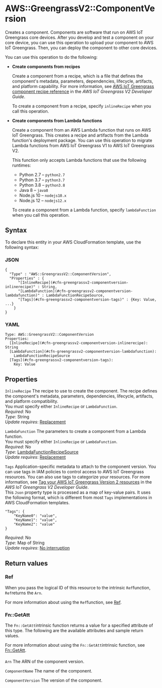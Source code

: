 # AWS::GreengrassV2::ComponentVersion<a name="aws-resource-greengrassv2-componentversion"></a>

Creates a component\. Components are software that run on AWS IoT Greengrass core devices\. After you develop and test a component on your core device, you can use this operation to upload your component to AWS IoT Greengrass\. Then, you can deploy the component to other core devices\.

You can use this operation to do the following:
+ **Create components from recipes**

  Create a component from a recipe, which is a file that defines the component's metadata, parameters, dependencies, lifecycle, artifacts, and platform capability\. For more information, see [AWS IoT Greengrass component recipe reference](https://docs.aws.amazon.com/greengrass/v2/developerguide/component-recipe-reference.html) in the *AWS IoT Greengrass V2 Developer Guide*\.

  To create a component from a recipe, specify `inlineRecipe` when you call this operation\.
+ **Create components from Lambda functions**

  Create a component from an AWS Lambda function that runs on AWS IoT Greengrass\. This creates a recipe and artifacts from the Lambda function's deployment package\. You can use this operation to migrate Lambda functions from AWS IoT Greengrass V1 to AWS IoT Greengrass V2\.

  This function only accepts Lambda functions that use the following runtimes:
  + Python 2\.7 – `python2.7`
  + Python 3\.7 – `python3.7`
  + Python 3\.8 – `python3.8`
  + Java 8 – `java8`
  + Node\.js 10 – `nodejs10.x`
  + Node\.js 12 – `nodejs12.x`

  To create a component from a Lambda function, specify `lambdaFunction` when you call this operation\.

## Syntax<a name="aws-resource-greengrassv2-componentversion-syntax"></a>

To declare this entity in your AWS CloudFormation template, use the following syntax:

### JSON<a name="aws-resource-greengrassv2-componentversion-syntax.json"></a>

```
{
  "Type" : "AWS::GreengrassV2::ComponentVersion",
  "Properties" : {
      "[InlineRecipe](#cfn-greengrassv2-componentversion-inlinerecipe)" : String,
      "[LambdaFunction](#cfn-greengrassv2-componentversion-lambdafunction)" : LambdaFunctionRecipeSource,
      "[Tags](#cfn-greengrassv2-componentversion-tags)" : {Key: Value, ...}
    }
}
```

### YAML<a name="aws-resource-greengrassv2-componentversion-syntax.yaml"></a>

```
Type: AWS::GreengrassV2::ComponentVersion
Properties: 
  [InlineRecipe](#cfn-greengrassv2-componentversion-inlinerecipe): String
  [LambdaFunction](#cfn-greengrassv2-componentversion-lambdafunction): 
    LambdaFunctionRecipeSource
  [Tags](#cfn-greengrassv2-componentversion-tags): 
    Key: Value
```

## Properties<a name="aws-resource-greengrassv2-componentversion-properties"></a>

`InlineRecipe`  <a name="cfn-greengrassv2-componentversion-inlinerecipe"></a>
The recipe to use to create the component\. The recipe defines the component's metadata, parameters, dependencies, lifecycle, artifacts, and platform compatibility\.  
You must specify either `InlineRecipe` or `LambdaFunction`\.  
*Required*: No  
*Type*: String  
*Update requires*: [Replacement](https://docs.aws.amazon.com/AWSCloudFormation/latest/UserGuide/using-cfn-updating-stacks-update-behaviors.html#update-replacement)

`LambdaFunction`  <a name="cfn-greengrassv2-componentversion-lambdafunction"></a>
The parameters to create a component from a Lambda function\.  
You must specify either `InlineRecipe` or `LambdaFunction`\.  
*Required*: No  
*Type*: [LambdaFunctionRecipeSource](aws-properties-greengrassv2-componentversion-lambdafunctionrecipesource.md)  
*Update requires*: [Replacement](https://docs.aws.amazon.com/AWSCloudFormation/latest/UserGuide/using-cfn-updating-stacks-update-behaviors.html#update-replacement)

`Tags`  <a name="cfn-greengrassv2-componentversion-tags"></a>
Application\-specific metadata to attach to the component version\. You can use tags in IAM policies to control access to AWS IoT Greengrass resources\. You can also use tags to categorize your resources\. For more information, see [Tag your AWS IoT Greengrass Version 2 resources](https://docs.aws.amazon.com/greengrass/v2/developerguide/tag-resources.html) in the *AWS IoT Greengrass V2 Developer Guide*\.  
This `Json` property type is processed as a map of key\-value pairs\. It uses the following format, which is different from most `Tags` implementations in AWS CloudFormation templates\.  

```
"Tags": {
    "KeyName0": "value",
    "KeyName1": "value",
    "KeyName2": "value"
}
```
*Required*: No  
*Type*: Map of String  
*Update requires*: [No interruption](https://docs.aws.amazon.com/AWSCloudFormation/latest/UserGuide/using-cfn-updating-stacks-update-behaviors.html#update-no-interrupt)

## Return values<a name="aws-resource-greengrassv2-componentversion-return-values"></a>

### Ref<a name="aws-resource-greengrassv2-componentversion-return-values-ref"></a>

When you pass the logical ID of this resource to the intrinsic `Ref`function, `Ref`returns the `Arn`\.

For more information about using the `Ref`function, see [Ref](https://docs.aws.amazon.com/AWSCloudFormation/latest/UserGuide/intrinsic-function-reference-ref.html)\.

### Fn::GetAtt<a name="aws-resource-greengrassv2-componentversion-return-values-fn--getatt"></a>

The `Fn::GetAtt`intrinsic function returns a value for a specified attribute of this type\. The following are the available attributes and sample return values\.

For more information about using the `Fn::GetAtt`intrinsic function, see [Fn::GetAtt](https://docs.aws.amazon.com/AWSCloudFormation/latest/UserGuide/intrinsic-function-reference-getatt.html)\.

#### <a name="aws-resource-greengrassv2-componentversion-return-values-fn--getatt-fn--getatt"></a>

`Arn`  <a name="Arn-fn::getatt"></a>
The ARN of the component version\.

`ComponentName`  <a name="ComponentName-fn::getatt"></a>
The name of the component\.

`ComponentVersion`  <a name="ComponentVersion-fn::getatt"></a>
The version of the component\.
